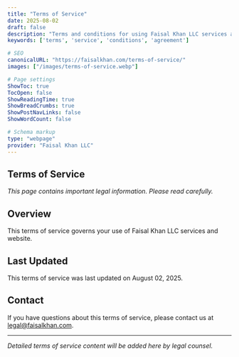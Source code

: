 ```yaml
---
title: "Terms of Service"
date: 2025-08-02
draft: false
description: "Terms and conditions for using Faisal Khan LLC services and website"
keywords: ['terms', 'service', 'conditions', 'agreement']

# SEO
canonicalURL: "https://faisalkhan.com/terms-of-service/"
images: ["/images/terms-of-service.webp"]

# Page settings
ShowToc: true
TocOpen: false
ShowReadingTime: true
ShowBreadCrumbs: true
ShowPostNavLinks: false
ShowWordCount: false

# Schema markup
type: "webpage"
provider: "Faisal Khan LLC"
---
```


## Terms of Service

*This page contains important legal information. Please read carefully.*

## Overview

This terms of service governs your use of Faisal Khan LLC services and website.

## Last Updated

This terms of service was last updated on August 02, 2025.

## Contact

If you have questions about this terms of service, please contact us at [legal@faisalkhan.com](mailto:legal@faisalkhan.com).

---

*Detailed terms of service content will be added here by legal counsel.*
